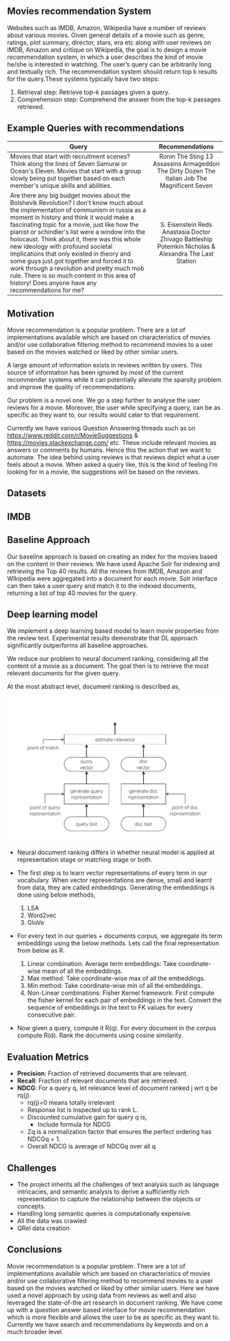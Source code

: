 ## Movies recommendation System

Websites such as IMDB, Amazon, Wikipedia have a number of reviews about various movies. Given general details of a movie such as genre, ratings, plot summary, director, stars, era etc along with user reviews on IMDB, Amazon and critique on Wikipedia, the goal is to design a movie recommendation system, in which a user describes the kind of movie he/she is interested in watching. The user’s query can be arbitrarily long and textually rich. The recommendation system should return top k results for the query.These systems typically have two steps:

1. Retrieval step: Retrieve top-k passages given a query.
2. Comprehension step: Comprehend the answer from the top-k passages retrieved.

## Example Queries with recommendations

| Query         | Recommendations|
| ------------- |:-------------:|
| Movies that start with recruitment scenes? Think along the lines of Seven Samurai or Ocean's Eleven. Movies that start with a group slowly being put together based on each member's unique skills and abilities. | Ronin The Sting 13 Assassins Armageddon The Dirty Dozen The Italian Job The Magnificent Seven |
| Are there any big budget movies about the Bolshevik Revolution? I don't know much about the implementation of communism in russia as a moment in history and think it would make a fascinating topic for a movie, just like how the pianist or schindler's list were a window into the holocaust. Think about it, there was this whole new ideology with profound societal implications that only existed in theory and some guys just got together and forced it to work through a revolution and pretty much mob rule. There is so much content in this area of history! Does anyone have any recommendations for me?| S. Eisenstein Reds Anastasia Doctor Zhivago Battleship Potemkin Nicholas & Alexandra The Last Station |


## Motivation
Movie recommendation is a popular problem. There are a lot of implementations available which are based on characteristics of movies and/or use collaborative filtering method to recommend movies to a user based on the movies watched or liked by other similar users.

A large amount of information exists in reviews written by users. This source of information has been ignored by most of the current recommender systems while it can potentially alleviate the sparsity problem and improve the quality of recommendations.

Our problem is a novel one. We go a step further to analyse the user reviews for a movie. Moreover, the user while specifying a query, can be as specific as they want to, our results would cater to that requirement.

Currently we have various Question Answering threads such as on
https://www.reddit.com/r/MovieSuggestions &
https://movies.stackexchange.com/ etc.
These include relevant movies as answers or comments by humans. Hence this the action that we want to automate. The idea behind using reviews is that reviews depict what a user feels about a movie. When asked a query like, this is the kind of feeling I’m looking for in a movie, the suggestions will be based on the reviews.

## Datasets

## IMDB

## Baseline Approach
Our baseline approach is based on creating an index for the movies based on the content in their reviews. We have used Apache Solr for indexing and retrieving the Top 40 results. All the reviews from IMDB, Amazon and WIkipedia were aggregated into a document for each movie. Solr interface can then take a user query and match it to the indexed documents, returning a list of top 40 movies for the query.

## Deep learning model
We implement a deep learning based model to learn movie properties from the review text. Experimental results demonstrate that DL approach significantly outperforms all baseline approaches.

We reduce our problem to neural document ranking, considering all the content of a movie as a document. The goal then is to retrieve the most relevant documents for the given query.

At the most abstract level, document ranking is described as,

![image](https://raw.githubusercontent.com/jainayush975/IRE-MAJOR-PROJECT/master/images/image1.png)

- Neural document ranking differs in whether neural model is applied at representation stage or matching stage or both.

- The first step is to learn vector representations of every term in our vocabulary. When vector representations are dense, small and learnt from data, they are called embeddings.
Generating the embeddings is done using below methods,
  1. LSA
  2. Word2vec
  3. GloVe


- For every text in our queries + documents corpus, we aggregate its term embeddings using the below methods. Lets call the final representation from below as R.
  1. Linear combination: Average term embeddings: Take coordinate-wise mean of all the embeddings.
  2. Max method: Take coordinate-wise max of all the embeddings.
  3. Min method: Take coordinate-wise min of all the embeddings.
  4. Non-Linear combinations: Fisher Kernel framework: First compute the fisher kernel for each pair of embeddings in the text. Convert the sequence of embeddings in the text to FK values for every consecutive pair.
- Now given a query, compute it R(q). For every document in the corpus compute R(d). Rank the documents using cosine similarity.


## Evaluation Metrics
- **Precision**: Fraction of retrieved documents that are relevant.
- **Recall**: Fraction of relevant documents that are retrieved.
- **NDCG**: For a query q, let relevance level of document ranked j wrt q be rq(j).
  * rq(j)=0 means totally irrelevant
  * Response list is inspected up to rank L.
  * Discounted cumulative gain for query q is,
    * Include formula for NDCG
  * Zq is a normalization factor that ensures the perfect ordering has NDCGq = 1.
  * Overall NDCG is average of NDCGq over all q

## Challenges
- The project inherits all the challenges of text analysis such as language intricacies, and semantic analysis to derive a sufficiently rich representation to capture the relationship between the objects or concepts.
- Handling long semantic queries is computationally expensive.
- All the data was crawled
- QRel data creation

## Conclusions
Movie recommendation is a popular problem. There are a lot of implementations available which are based on characteristics of movies and/or use collaborative filtering method to recommend movies to a user based on the movies watched or liked by other similar users. Here we have used a novel approach by using data from reviews as well and also leveraged the state-of-the art research in document ranking. We have come up with a question answer based interface for movie recommendation which is more flexible and allows the user to be as specific as they want to. Currently we have search and recommendations by keywords and on a much broader level.
